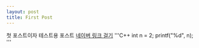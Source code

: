 ```yaml
---
layout: post
title: First Post
---
```

첫 포스트이자 테스트용 포스트
[네이버 링크 걸기](https://www.naver.com)
'''C++
int n = 2;
printf("%d", n);
'''
